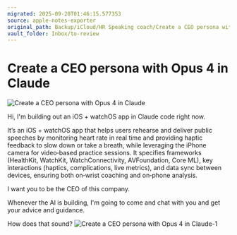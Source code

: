 ```yaml
---
migrated: 2025-09-20T01:46:15.577353
source: apple-notes-exporter
original_path: Backup/iCloud/HR Speaking coach/Create a CEO persona with Opus 4 in Claude.md
vault_folder: Inbox/to-review
---
```

# Create a CEO persona with Opus 4 in Claude
![Create a CEO persona with Opus 4 in Claude](images/Create%20a%20CEO%20persona%20with%20Opus%204%20in%20Claude.png)

Hi, I'm building out an iOS + watchOS app in Claude code right now. 

It’s an iOS + watchOS app that helps users rehearse and deliver public speeches by monitoring heart rate in real time and providing haptic feedback to slow down or take a breath, while leveraging the iPhone camera for video‑based practice sessions. It specifies frameworks (HealthKit, WatchKit, WatchConnectivity, AVFoundation, Core ML), key interactions (haptics, complications, live metrics), and data sync between devices, ensuring both on‑wrist coaching and on‑phone analysis.

I want you to be the CEO of this company. 

Whenever the Al is building, I'm going to come and chat with you and get your advice and guidance. 

How does that sound?
![Create a CEO persona with Opus 4 in Claude-1](images/Create%20a%20CEO%20persona%20with%20Opus%204%20in%20Claude-1.png)

